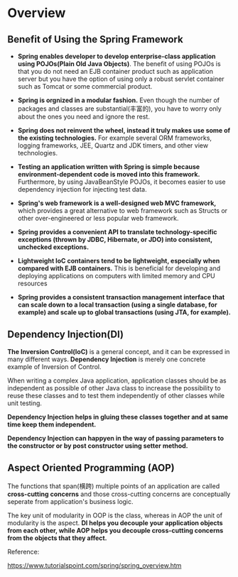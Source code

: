 # Overview

## Benefit of Using the Spring Framework

* **Spring enables developer to develop enterprise-class application using POJOs(Plain Old Java Objects)**. The benefit of using POJOs is that you do not need an EJB container product such as application server but you have the option of using only a robust servlet container such as Tomcat or some commercial product. 

* **Spring is orgnized in a modular fashion.** Even though the number of packages and classes are substantial(丰富的), you have to worry only about the ones you need and ignore the rest.

* **Spring does not reinvent the wheel, instead it truly makes use some of the existing technologies.** For example several ORM frameworks, logging frameworks, JEE, Quartz and JDK timers, and other view technologies.

* **Testing an application written with Spring is simple because environment-dependent code is moved into this framework.** Furthermore, by using JavaBeanStyle POJOs, it becomes easier to use dependency injection for injecting test data.

* **Spring's web framework is a well-designed web MVC framework,** which provides a great alternative to web framework such as Structs or other over-engineered or less popular web framework.

* **Spring provides a convenient API to translate technology-specific exceptions (thrown by JDBC, Hibernate, or JDO) into consistent, unchecked exceptions.** 

* **Lightweight IoC containers tend to be lightweight, especially when compared with EJB containers.** This is beneficial for developing and deploying applications on computers with limited memory and CPU resources

* **Spring provides a consistent transaction management interface that can scale down to a local transaction (using a single database, for example) and scale up to global transactions (using JTA, for example).**
  
## Dependency Injection(DI)

**The Inversion Control(IoC)** is a general concept, and it can be expressed in many different ways. **Dependency Injection** is merely one concrete example of Inversion of Control.

When writing a complex Java application, application classes should be as independent as possible of other Java class to increase the possibility to reuse these classes and to test them independently of other classes while unit testing. 

**Dependency Injection helps in gluing these classes together and at same time keep them independent.**

**Dependency Injection can happyen in the way of passing parameters to the constructor or by post constructor using setter method.**

## Aspect Oriented Programming (AOP)

The functions that span(横跨) multiple points of an application are called **cross-cutting concerns** and those cross-cutting concerns are conceptually seperate from application's business logic. 

The key unit of modularity in OOP is the class, whereas in AOP the unit of modularity is the aspect. **DI helps you decouple your application objects from each other, while AOP helps you decouple cross-cutting concerns from the objects that they affect.**

Reference:

https://www.tutorialspoint.com/spring/spring_overview.htm




